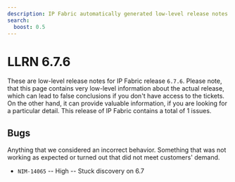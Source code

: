 ```yaml
---
description: IP Fabric automatically generated low-level release notes for version 6.7.6.
search:
  boost: 0.5
---
```


# LLRN 6.7.6

These are low-level release notes for IP Fabric release `6.7.6`. Please note, that this page contains very low-level information about the actual release, which can lead to false conclusions if you don't have access to the tickets. On the other hand, it can provide valuable information, if you are looking for a particular detail. This release of IP Fabric contains a total of 1 issues.

## Bugs

Anything that we considered an incorrect behavior. Something that was not working as expected or turned out that did not meet customers' demand.

- `NIM-14065` -- High -- Stuck discovery on 6.7
